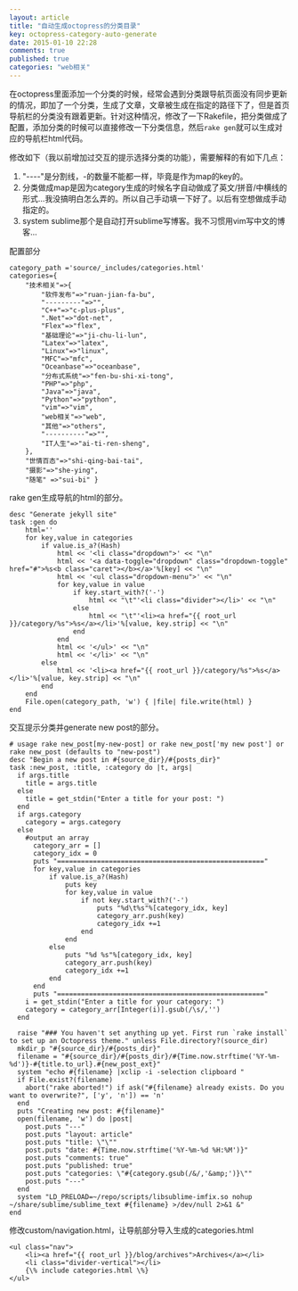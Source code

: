 ```yaml
---
layout: article
title: "自动生成octopress的分类目录"
key: octopress-category-auto-generate
date: 2015-01-10 22:28
comments: true
published: true
categories: "web相关"
---
```

  在octopress里面添加一个分类的时候，经常会遇到分类跟导航页面没有同步更新的情况，即加了一个分类，生成了文章，文章被生成在指定的路径下了，但是首页导航栏的分类没有跟着更新。针对这种情况，修改了一下Rakefile，把分类做成了配置，添加分类的时候可以直接修改一下分类信息，然后`rake gen`就可以生成对应的导航栏html代码。

  修改如下（我以前增加过交互的提示选择分类的功能），需要解释的有如下几点：

  1. "----"是分割线，-的数量不能都一样，毕竟是作为map的key的。
  2. 分类做成map是因为category生成的时候名字自动做成了英文/拼音/中横线的形式...我没搞明白怎么弄的。所以自己手动填一下好了。以后有空想做成手动指定的。
  3. system sublime那个是自动打开sublime写博客。我不习惯用vim写中文的博客...

<!--more-->
  
  配置部分

	category_path ='source/_includes/categories.html'
	categories={
	    "技术相关"=>{
	        "软件发布"=>"ruan-jian-fa-bu",
	        "---------"=>"",
	        "C++"=>"c-plus-plus",
	        ".Net"=>"dot-net",
	        "Flex"=>"flex",
	        "基础理论"=>"ji-chu-li-lun",
	        "Latex"=>"latex",
	        "Linux"=>"linux",
	        "MFC"=>"mfc",
	        "Oceanbase"=>"oceanbase",
	        "分布式系统"=>"fen-bu-shi-xi-tong",
	        "PHP"=>"php",
	        "Java"=>"java",
	        "Python"=>"python",
	        "vim"=>"vim",
	        "web相关"=>"web",
	        "其他"=>"others",
	        "----------"=>"",
	        "IT人生"=>"ai-ti-ren-sheng",
	    },
	    "世情百态"=>"shi-qing-bai-tai",
	    "摄影"=>"she-ying",
	    "随笔" =>"sui-bi" }

  rake gen生成导航的html的部分。

	desc "Generate jekyll site"
	task :gen do
	    html=''
	    for key,value in categories
	        if value.is_a?(Hash)
	            html << '<li class="dropdown">' << "\n"
	            html << '<a data-toggle="dropdown" class="dropdown-toggle" href="#">%s<b class="caret"></b></a>'%[key] << "\n"
	            html << '<ul class="dropdown-menu">' << "\n"
	            for key,value in value
	                if key.start_with?('-')
	                    html << "\t"'<li class="divider"></li>' << "\n"
	                else
	                    html << "\t"'<li><a href="{{ root_url }}/category/%s">%s</a></li>'%[value, key.strip] << "\n"
	                end
	            end
	            html << '</ul>' << "\n"
	            html << '</li>' << "\n"
	        else
	            html << '<li><a href="{{ root_url }}/category/%s">%s</a></li>'%[value, key.strip] << "\n"
	        end
	    end
	    File.open(category_path, 'w') { |file| file.write(html) }
	end

  交互提示分类并generate new post的部分。

	# usage rake new_post[my-new-post] or rake new_post['my new post'] or rake new_post (defaults to "new-post")
	desc "Begin a new post in #{source_dir}/#{posts_dir}"
	task :new_post, :title, :category do |t, args|
	  if args.title
	    title = args.title
	  else
	    title = get_stdin("Enter a title for your post: ")
	  end
	  if args.category
	    category = args.category
	  else
	    #output an array
	      category_arr = []
	      category_idx = 0
	      puts "===================================================="
	      for key,value in categories
	          if value.is_a?(Hash)
	              puts key
	              for key,value in value
	                  if not key.start_with?('-')
	                      puts "%d\t%s"%[category_idx, key]
	                      category_arr.push(key)
	                      category_idx +=1
	                  end
	              end
	          else
	              puts "%d %s"%[category_idx, key]
	              category_arr.push(key)
	              category_idx +=1
	          end
	      end
	      puts "===================================================="
	    i = get_stdin("Enter a title for your category: ")
	    category = category_arr[Integer(i)].gsub(/\s/,'')
	  end

	  raise "### You haven't set anything up yet. First run `rake install` to set up an Octopress theme." unless File.directory?(source_dir)
	  mkdir_p "#{source_dir}/#{posts_dir}"
	  filename = "#{source_dir}/#{posts_dir}/#{Time.now.strftime('%Y-%m-%d')}-#{title.to_url}.#{new_post_ext}"
	  system "echo #{filename} |xclip -i -selection clipboard "
	  if File.exist?(filename)
	    abort("rake aborted!") if ask("#{filename} already exists. Do you want to overwrite?", ['y', 'n']) == 'n'
	  end
	  puts "Creating new post: #{filename}"
	  open(filename, 'w') do |post|
	    post.puts "---"
	    post.puts "layout: article"
	    post.puts "title: \"\""
	    post.puts "date: #{Time.now.strftime('%Y-%m-%d %H:%M')}"
	    post.puts "comments: true"
	    post.puts "published: true"
	    post.puts "categories: \"#{category.gsub(/&/,'&amp;')}\""
	    post.puts "---"
	  end
	  system "LD_PRELOAD=~/repo/scripts/libsublime-imfix.so nohup ~/share/sublime/sublime_text #{filename} >/dev/null 2>&1 &"
	end

  修改custom/navigation.html，让导航部分导入生成的categories.html

	<ul class="nav">
	    <li><a href="{{ root_url }}/blog/archives">Archives</a></li>
	    <li class="divider-vertical"></li>
	    {\% include categories.html \%}
	</ul>

